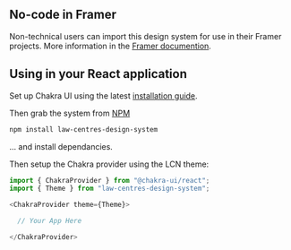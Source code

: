 ## No-code in Framer

Non-technical users can import this design system for use in their Framer projects. More information in the [Framer documention](https://www.framer.com/support/using-framer/npm-packages/).

## Using in your React application

Set up Chakra UI using the latest [installation guide](https://chakra-ui.com/guides/getting-started/nextjs-guide).

Then grab the system from [NPM](https://www.npmjs.com/package/law-centres-design-system)

```bash static
npm install law-centres-design-system
```

... and install dependancies.

Then setup the Chakra provider using the LCN theme:

```js static
import { ChakraProvider } from "@chakra-ui/react";
import { Theme } from "law-centres-design-system";

<ChakraProvider theme={Theme}>

  // Your App Here

</ChakraProvider>
```